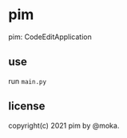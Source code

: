 # pim
pim: CodeEditApplication

## use
run <code>main.py</code>

## license
copyright(c) 2021 pim by @moka.
